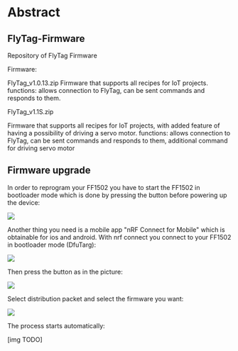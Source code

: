 
# Abstract

## FlyTag-Firmware

Repository of FlyTag Firmware

Firmware:

FlyTag_v1.0.13.zip
Firmware that supports all recipes for IoT projects.
functions:
	allows connection to FlyTag,
	can be sent commands and responds to them.

FlyTag_v1.1S.zip

Firmware that supports all recipes for IoT projects,
with added feature of having a possibility of driving a servo motor.
functions:
	allows connection to FlyTag,
	can be sent commands and responds to them,
	additional command for driving servo motor


## Firmware upgrade

In order to reprogram your FF1502 you have to start the FF1502 in bootloader mode which is done by pressing the button before powering up the device:

![](img/1.png)

Another thing you need is a mobile app "nRF Connect for Mobile" which is obtainable for ios and android. With nrf connect you connect to your FF1502 in bootloader mode (DfuTarg):

![](img/2.png)

Then press the button as in the picture:

![](img/3.png)

Select distribution packet and select the firmware you want:

![](img/5.png)


The process starts automatically:

[img TODO]





